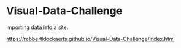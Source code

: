 # Visual-Data-Challenge
importing data into a site.

https://robbertklockaerts.github.io/Visual-Data-Challenge/index.html

